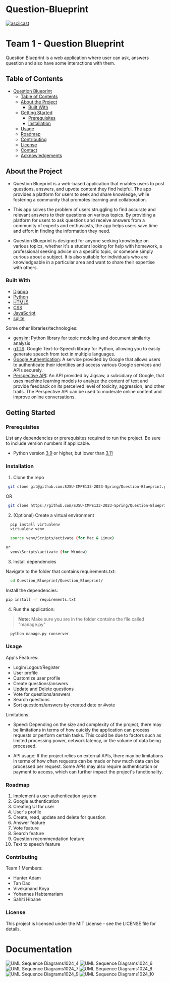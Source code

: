 # Question-Blueprint
[![asciicast](https://asciinema.org/a/GOtFjxHGSPVDe8pyki78WxVd6.svg)](https://asciinema.org/a/GOtFjxHGSPVDe8pyki78WxVd6)
# Team 1 -  Question Blueprint

Question Blueprint is a web application where user can ask, answers question and also have some interactions with them. 

## Table of Contents

- [Question Blueprint](#question-blueprint)
  - [Table of Contents](#table-of-contents)
  - [About the Project](#about-the-project)
    - [Built With](#built-with)
  - [Getting Started](#getting-started)
    - [Prerequisites](#prerequisites)
    - [Installation](#installation)
  - [Usage](#usage)
  - [Roadmap](#roadmap)
  - [Contributing](#contributing)
  - [License](#license)
  - [Contact](#contact)
  - [Acknowledgements](#acknowledgements)

## About the Project

- Question Blueprint is a web-based application that enables users to post questions, answers, and upvote content they find helpful. The app provides a platform for users to seek and share knowledge, while fostering a community that promotes learning and collaboration.

- This app solves the problem of users struggling to find accurate and relevant answers to their questions on various topics. By providing a platform for users to ask questions and receive answers from a community of experts and enthusiasts, the app helps users save time and effort in finding the information they need.

- Question Blueprint is designed for anyone seeking knowledge on various topics, whether it's a student looking for help with homework, a professional seeking advice on a specific topic, or someone simply curious about a subject. It is also suitable for individuals who are knowledgeable in a particular area and want to share their expertise with others.



### Built With

  - [Django](https://www.djangoproject.com/)
  - [Python](https://www.python.org/)
  - [HTML5](https://html.spec.whatwg.org/)
  - [CSS](https://www.w3.org/Style/CSS/)
  - [JavaScript](https://developer.mozilla.org/en-US/docs/Web/JavaScript)
  - [sqlite](https://www.sqlite.org/index.html)

  Some other libraries/technologies:
  - [gensim](https://pypi.org/project/gensim/): Python library for topic modeling and document similarity analysis
  - [gTTS](https://pypi.org/project/gTTS/): Google Text-to-Speech library for Python, allowing you to easily generate speech from text in multiple languages.
  - [Google Authentication](https://developers.google.com/identity): A service provided by Google that allows users to authenticate their identities and access various Google services and APIs securely.
  - [Perspective API](https://www.perspectiveapi.com/): An API provided by Jigsaw, a subsidiary of Google, that uses machine learning models to analyze the content of text and provide feedback on its perceived level of toxicity, aggression, and other traits. The Perspective API can be used to moderate online content and improve online conversations.



## Getting Started

### Prerequisites

List any dependencies or prerequisites required to run the project. Be sure to include version numbers if applicable.

- Python version [3.9](https://www.python.org/downloads/release/python-390/) or higher, but lower than [3.11](https://www.python.org/downloads/release/python-311/)

### Installation

1. Clone the repo

  ```sh
   git clone git@github.com:SJSU-CMPE133-2023-Spring/Question-Blueprint.git
  ```
  OR
  ``` sh
   git clone https://github.com/SJSU-CMPE133-2023-Spring/Question-Blueprint.git
  ```

2. (Optional) Create a virtual environment

  ```sh
    pip install virtualenv
    virtualenv venv
  ```

  ``` sh
    source venv/Scripts/activate (for Mac & Linux)
  ```

    

  ``` sh
  or
    venv\Scripts\activate (for Window)
  ```

3. Install dependencies

  Navigate to the folder that contains requirements.txt:

  ```sh
    cd Question_Blueprint/Question_Blueprint/
  ```
  
  Install the dependencies:

   ```sh
   pip install -r requirements.txt
   ```

4. Run the application:
  > **Note:** Make sure you are in the folder contains the file called "manage.py"

  ```sh
    python manage.py runserver
  ```

### Usage

  App's Features:
  - Login/Logout/Register
  - User profile
  - Customize user profile
  - Create questions/answers
  - Update and Delete questions
  - Vote for questions/answers
  - Search questions
  - Sort questions/answers by created date or #vote

  Limitations:
   - Speed: Depending on the size and complexity of the project, there may be limitations in terms of how quickly the application can process requests or perform certain tasks. This could be due to factors such as limited processing power, network latency, or the volume of data being processed.

   - API usage: If the project relies on external APIs, there may be limitations in terms of how often requests can be made or how much data can be processed per request. Some APIs may also require authentication or payment to access, which can further impact the project's functionality.

### Roadmap

 1. Implement a user authentication system
 2. Google authentication
 3. Creating UI for user 
 4. User's profile
 5. Create, read, update and delete for question
 6. Answer feature
 7. Vote feature
 8. Search feature
 9. Question recommendation feature
 10. Text to speech feature

### Contributing

  Team 1 Members:
  - Hunter Adam
  - Tan Dao
  - Vivekanand Koya
  - Yohannes Habtemariam
  - Sahiti Hibane

### License

This project is licensed under the MIT License - see the LICENSE file for details.

<!-- ### Contact

Here you can provide information on how to contact you or the project team. This can include email addresses, social media handles, or a link to a website.

### Acknowledgements

Here you can give credit to any individuals or organizations that have contributed to the project or provided support. -->


# Documentation
![UML   Sequence Diagrams1024_4](https://user-images.githubusercontent.com/67130044/231318279-82462275-7cae-4a80-8628-20926ff07fa1.png)
![UML   Sequence Diagrams1024_6](https://user-images.githubusercontent.com/67130044/231318309-93351d7e-9316-404f-987e-8caae1e51ef3.png)
![UML   Sequence Diagrams1024_7](https://user-images.githubusercontent.com/67130044/231318323-572ad1d8-f823-4962-9c65-cf02f9439df5.png)
![UML   Sequence Diagrams1024_8](https://user-images.githubusercontent.com/67130044/231318333-a512d5ec-2650-4417-94cd-d76348feb065.png)
![UML   Sequence Diagrams1024_9](https://user-images.githubusercontent.com/67130044/231318340-2fb7210a-c518-423c-a1b8-d60763fef824.png)
![UML   Sequence Diagrams1024_10](https://user-images.githubusercontent.com/67130044/231318353-4c2ec017-6837-4cbe-8537-58506676bbd7.png)




